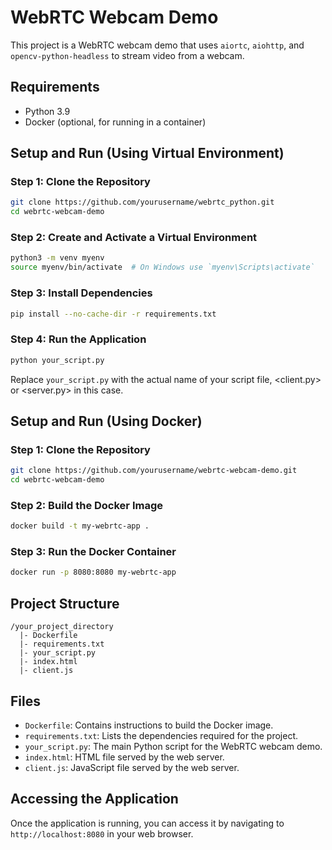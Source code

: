 # WebRTC Webcam Demo

This project is a WebRTC webcam demo that uses `aiortc`, `aiohttp`, and `opencv-python-headless` to stream video from a webcam.

## Requirements

- Python 3.9
- Docker (optional, for running in a container)

## Setup and Run (Using Virtual Environment)

### Step 1: Clone the Repository

```sh
git clone https://github.com/yourusername/webrtc_python.git
cd webrtc-webcam-demo
```

### Step 2: Create and Activate a Virtual Environment

```sh
python3 -m venv myenv
source myenv/bin/activate  # On Windows use `myenv\Scripts\activate`
```

### Step 3: Install Dependencies

```sh
pip install --no-cache-dir -r requirements.txt
```

### Step 4: Run the Application

```sh
python your_script.py
```

Replace `your_script.py` with the actual name of your script file, <client.py> or <server.py> in this case.

## Setup and Run (Using Docker)

### Step 1: Clone the Repository

```sh
git clone https://github.com/yourusername/webrtc-webcam-demo.git
cd webrtc-webcam-demo
```

### Step 2: Build the Docker Image

```sh
docker build -t my-webrtc-app .
```

### Step 3: Run the Docker Container

```sh
docker run -p 8080:8080 my-webrtc-app
```

## Project Structure

```
/your_project_directory
  |- Dockerfile
  |- requirements.txt
  |- your_script.py
  |- index.html
  |- client.js
```

## Files

- `Dockerfile`: Contains instructions to build the Docker image.
- `requirements.txt`: Lists the dependencies required for the project.
- `your_script.py`: The main Python script for the WebRTC webcam demo.
- `index.html`: HTML file served by the web server.
- `client.js`: JavaScript file served by the web server.

## Accessing the Application

Once the application is running, you can access it by navigating to `http://localhost:8080` in your web browser.
